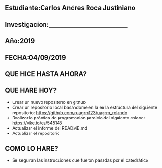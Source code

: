 ## Estudiante:Carlos Andres Roca Justiniano
## Investigacion:__________________________
## Año:2019

## FECHA:04/09/2019

## QUE HICE HASTA AHORA?

## QUE HARE HOY?
- Crear un nuevo repositorio en github
- Crear un repositorio local basandome en la en la estructura del siguiente repositorio: https://github.com/ruagrm123/uagrm_rolando
- Realizar la práctica de programacion paralela del siguiente enlace: https://vike.io/es/545148
- Actualizar el informe del README.md
- Actualizar el repositorio

## COMO LO HARE?
- Se seguiran las instrucciones que fueron pasadas por el catedrático
